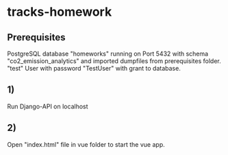 # tracks-homework
## Prerequisites
PostgreSQL database "homeworks" running on Port 5432 with schema "co2_emission_analytics" and imported dumpfiles from prerequisites folder. "test" User with password "TestUser" with grant to database.

## 1) 
Run Django-API on localhost
## 2) 
Open "index.html" file in vue folder to start the vue app.
